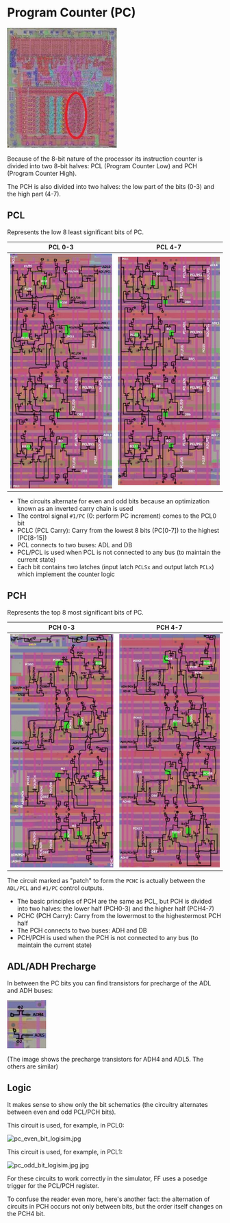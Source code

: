 # Program Counter (PC)

![6502_locator_pc](/BreakingNESWiki/imgstore/6502_locator_pc.jpg)

Because of the 8-bit nature of the processor its instruction counter is divided into two 8-bit halves: PCL (Program Counter Low) and PCH (Program Counter High).

The PCH is also divided into two halves: the low part of the bits (0-3) and the high part (4-7).

## PCL

Represents the low 8 least significant bits of PC.

|PCL 0-3|PCL 4-7|
|---|---|
|![pcl03_tran](/BreakingNESWiki/imgstore/pcl03_tran.jpg)|![pcl47_tran](/BreakingNESWiki/imgstore/pcl47_tran.jpg)|

- The circuits alternate for even and odd bits because an optimization known as an inverted carry chain is used
- The control signal `#1/PC` (0: perform PC increment) comes to the PCL0 bit
- PCLC (PCL Carry): Carry from the lowest 8 bits (PC\[0-7\]) to the highest (PC\[8-15\])
- PCL connects to two buses: ADL and DB
- PCL/PCL is used when PCL is not connected to any bus (to maintain the current state)
- Each bit contains two latches (input latch `PCLSx` and output latch `PCLx`) which implement the counter logic

## PCH

Represents the top 8 most significant bits of PC.

|PCH 0-3|PCH 4-7|
|---|---|
|![pch03_tran](/BreakingNESWiki/imgstore/pch03_tran.jpg)|![pch47_tran](/BreakingNESWiki/imgstore/pch47_tran.jpg)|

The circuit marked as "patch" to form the `PCHC` is actually between the `ADL/PCL` and `#1/PC` control outputs.

- The basic principles of PCH are the same as PCL, but PCH is divided into two halves: the lower half (PCH0-3) and the higher half (PCH4-7)
- PCHC (PCH Carry): Carry from the lowermost to the highestermost PCH half
- The PCH connects to two buses: ADH and DB
- PCH/PCH is used when the PCH is not connected to any bus (to maintain the current state)

## ADL/ADH Precharge

In between the PC bits you can find transistors for precharge of the ADL and ADH buses:

![adl_adh_precharge_tran](/BreakingNESWiki/imgstore/adl_adh_precharge_tran.jpg)

(The image shows the precharge transistors for ADH4 and ADL5. The others are similar)

## Logic

It makes sense to show only the bit schematics (the circuitry alternates between even and odd PCL/PCH bits).

This circuit is used, for example, in PCL0:

![pc_even_bit_logisim.jpg](/BreakingNESWiki/imgstore/pc_even_bit_logisim.jpg.jpg)

This circuit is used, for example, in PCL1:

![pc_odd_bit_logisim.jpg.jpg](/BreakingNESWiki/imgstore/pc_odd_bit_logisim.jpg.jpg)

For these circuits to work correctly in the simulator, FF uses a posedge trigger for the PCL/PCH register.

To confuse the reader even more, here's another fact: the alternation of circuits in PCH occurs not only between bits, but the order itself changes on the PCH4 bit.
